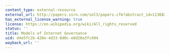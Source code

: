 ```yaml
---
content_type: external-resource
external_url: http://papers.ssrn.com/sol3/papers.cfm?abstract_id=1136825
has_external_license_warning: true
license: https://en.wikipedia.org/wiki/All_rights_reserved
status: ''
title: Models of Internet Governance
uid: d4e5fc2b-420e-4d33-8d0c-e8d20a3fc494
wayback_url: ''
---
```

